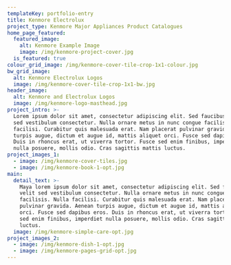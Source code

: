 ```yaml
---
templateKey: portfolio-entry
title: Kenmore Electrolux
project_type: Kenmore Major Appliances Product Catalogues
home_page_featured:
  featured_image:
    alt: Kenmore Example Image
    image: /img/kenmore-project-cover.jpg
  is_featured: true
colour_grid_image: /img/kenmore-cover-tile-crop-1x1-colour.jpg
bw_grid_image:
  alt: Kenmore Electrolux Logos
  image: /img/kenmore-cover-tile-crop-1x1-bw.jpg
header_image:
  alt: Kenmore and Electrolux Logos
  image: /img/kenmore-logo-masthead.jpg
project_intro: >-
  Lorem ipsum dolor sit amet, consectetur adipiscing elit. Sed faucibus velit
  sed vestibulum consectetur. Nulla ornare metus in nunc congue facilisis. Nulla
  facilisi. Curabitur quis malesuada erat. Nam placerat pulvinar gravida. Aenean
  turpis augue, dictum et augue id, mattis aliquet orci. Fusce sed dapibus eros.
  Duis in rhoncus erat, ut viverra tortor. Fusce sed enim finibus, imperdiet
  nulla posuere, mollis odio. Cras sagittis mattis luctus.
project_images_1:
  - image: /img/kenmore-cover-tiles.jpg
  - image: /img/kenmore-book-1-opt.jpg
main:
  detail_text: >-
    Maya lorem ipsum dolor sit amet, consectetur adipiscing elit. Sed faucibus
    velit sed vestibulum consectetur. Nulla ornare metus in nunc congue
    facilisis. Nulla facilisi. Curabitur quis malesuada erat. Nam placerat
    pulvinar gravida. Aenean turpis augue, dictum et augue id, mattis aliquet
    orci. Fusce sed dapibus eros. Duis in rhoncus erat, ut viverra tortor. Fusce
    sed enim finibus, imperdiet nulla posuere, mollis odio. Cras sagittis mattis
    luctus.
  image: /img/kenmore-simple-care-opt.jpg
project_images_2:
  - image: /img/kenmore-dish-1-opt.jpg
  - image: /img/kenmore-pages-grid-opt.jpg
---
```



